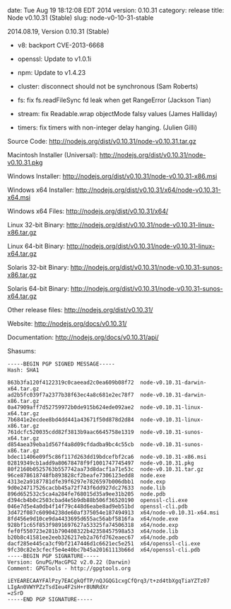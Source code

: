 date: Tue Aug 19 18:12:08 EDT 2014
version: 0.10.31
category: release
title: Node v0.10.31 (Stable)
slug: node-v0-10-31-stable

2014.08.19, Version 0.10.31 (Stable)

* v8: backport CVE-2013-6668

* openssl: Update to v1.0.1i

* npm: Update to v1.4.23

* cluster: disconnect should not be synchronous (Sam Roberts)

* fs: fix fs.readFileSync fd leak when get RangeError (Jackson Tian)

* stream: fix Readable.wrap objectMode falsy values (James Halliday)

* timers: fix timers with non-integer delay hanging. (Julien Gilli)


Source Code: http://nodejs.org/dist/v0.10.31/node-v0.10.31.tar.gz

Macintosh Installer (Universal): http://nodejs.org/dist/v0.10.31/node-v0.10.31.pkg

Windows Installer: http://nodejs.org/dist/v0.10.31/node-v0.10.31-x86.msi

Windows x64 Installer: http://nodejs.org/dist/v0.10.31/x64/node-v0.10.31-x64.msi

Windows x64 Files: http://nodejs.org/dist/v0.10.31/x64/

Linux 32-bit Binary: http://nodejs.org/dist/v0.10.31/node-v0.10.31-linux-x86.tar.gz

Linux 64-bit Binary: http://nodejs.org/dist/v0.10.31/node-v0.10.31-linux-x64.tar.gz

Solaris 32-bit Binary: http://nodejs.org/dist/v0.10.31/node-v0.10.31-sunos-x86.tar.gz

Solaris 64-bit Binary: http://nodejs.org/dist/v0.10.31/node-v0.10.31-sunos-x64.tar.gz

Other release files: http://nodejs.org/dist/v0.10.31/

Website: http://nodejs.org/docs/v0.10.31/

Documentation: http://nodejs.org/docs/v0.10.31/api/

Shasums:
```
-----BEGIN PGP SIGNED MESSAGE-----
Hash: SHA1

863b3fa120f4122319c0caeead2c0ea609b08f72  node-v0.10.31-darwin-x64.tar.gz
ad2b5fc039f7a2377b38f63ec4a8c681e2ec78f7  node-v0.10.31-darwin-x86.tar.gz
0a47909aff7d52759972b0de915b624ede092ae2  node-v0.10.31-linux-x64.tar.gz
7b6841e2ecdee8bd4dd441a43671f50d878d2d84  node-v0.10.31-linux-x86.tar.gz
761dcfc520035cdd82f3813b9aac6645758e1319  node-v0.10.31-sunos-x64.tar.gz
d854aea39eba1d567f4a8d09cfdadba9bc4c55cb  node-v0.10.31-sunos-x86.tar.gz
bdec11406e09f5c86f117d263dd19bdcefbf2ca6  node-v0.10.31-x86.msi
02819349cb1add9a80678478f9f1001747745497  node-v0.10.31.pkg
80f2160b0525763b557742aa73d8dacf1a71e53c  node-v0.10.31.tar.gz
96ce878618748fb893828cf2beafe7306123edd8  node.exe
4313e2a9187781dfe39f6297e7826597b006dbb1  node.exp
9d0e24717526cacbb45a72f743f6dd927dc27633  node.lib
896d652532c5ca4a284fe768015d35a9ee31b205  node.pdb
d394cb4b0c2503cbad4e5b9db88b506f36520190  openssl-cli.exe
046e7d5e4a0db4f14f79c448d6eabe8ad9eb51bd  openssl-cli.pdb
3d472f087c60904238de60af375054e187494913  x64/node-v0.10.31-x64.msi
8fd456e9d10ce9da4433695d655ac56abf5816fa  x64/node.exe
928bf1c65f853f9891697627a53325fa74506318  x64/node.exp
fef0f550723e281b790408322b42358457598a53  x64/node.lib
b20b8c41581ee2eeb326217eb2a76fd762eaec67  x64/node.pdb
dacf285e445ca3cf9bf2147446d1c6621ec5e251  x64/openssl-cli.exe
9fc30c82e3cfecf5e4e40bc7b45a20161113b66d  x64/openssl-cli.pdb
-----BEGIN PGP SIGNATURE-----
Version: GnuPG/MacGPG2 v2.0.22 (Darwin)
Comment: GPGTools - http://gpgtools.org

iEYEARECAAYFAlPzy7EACgkQfTP/nQJGQG1cxgCfQrq3/t+zd4tbXgqTiaYZTz07
LIgAn0VWYPZzTsdIeu4F2sH+r8UNRdXr
=zSrD
-----END PGP SIGNATURE-----
```
